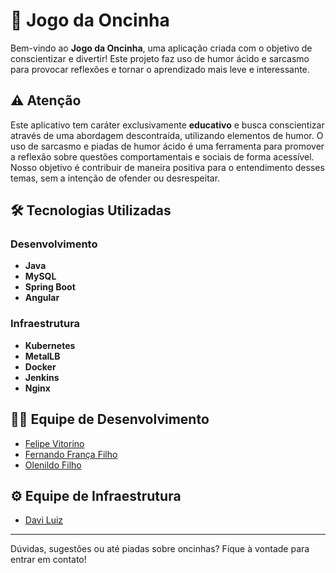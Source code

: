 # 🐾 Jogo da Oncinha

Bem-vindo ao **Jogo da Oncinha**, uma aplicação criada com o objetivo de conscientizar e divertir! Este projeto faz uso de humor ácido e sarcasmo para provocar reflexões e tornar o aprendizado mais leve e interessante.

## ⚠️ Atenção

Este aplicativo tem caráter exclusivamente **educativo** e busca conscientizar através de uma abordagem descontraída, utilizando elementos de humor. O uso de sarcasmo e piadas de humor ácido é uma ferramenta para promover a reflexão sobre questões comportamentais e sociais de forma acessível. Nosso objetivo é contribuir de maneira positiva para o entendimento desses temas, sem a intenção de ofender ou desrespeitar.

## 🛠️ Tecnologias Utilizadas

### Desenvolvimento

- **Java**
- **MySQL**
- **Spring Boot**
- **Angular**

### Infraestrutura

- **Kubernetes**
- **MetalLB**
- **Docker**
- **Jenkins**
- **Nginx**

## 👨‍💻 Equipe de Desenvolvimento

- [Felipe Vitorino](https://github.com/devfelipevitorino)
- [Fernando França Filho](https://github.com/FernandoFrancaFilho)
- [Olenildo Filho](https://github.com/OlenildoFIlho)

## ⚙️ Equipe de Infraestrutura

- [Davi Luiz](https://github.com/DaviLuizCL)

---

Dúvidas, sugestões ou até piadas sobre oncinhas? Fique à vontade para entrar em contato!
